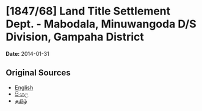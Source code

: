 # [1847/68] Land Title Settlement Dept. - Mabodala, Minuwangoda D/S Division, Gampaha District

**Date:** 2014-01-31

## Original Sources

- [English](https://documents.gov.lk/view/extra-gazettes/2014/1/1847-68_E.pdf)
- [සිංහල](https://documents.gov.lk/view/extra-gazettes/2014/1/1847-68_S.pdf)
- [தமிழ்](https://documents.gov.lk/view/extra-gazettes/2014/1/1847-68_T.pdf)
